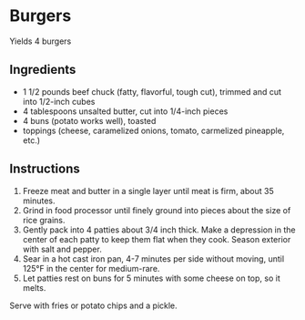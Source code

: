 # Burgers

Yields 4 burgers

## Ingredients

- 1 1/2 pounds beef chuck (fatty, flavorful, tough cut), trimmed and cut into 1/2-inch cubes
- 4 tablespoons unsalted butter, cut into 1/4-inch pieces
- 4 buns (potato works well), toasted
- toppings (cheese, caramelized onions, tomato, carmelized pineapple, etc.)

## Instructions

1. Freeze meat and butter in a single layer until meat is firm, about 35 minutes.
2. Grind in food processor until finely ground into pieces about the size of rice grains.
3. Gently pack into 4 patties about 3/4 inch thick. Make a depression in the center of each patty to keep them flat when they cook. Season exterior with salt and pepper.
4. Sear in a hot cast iron pan, 4-7 minutes per side without moving, until 125°F in the center for medium-rare.
5. Let patties rest on buns for 5 minutes with some cheese on top, so it melts.

Serve with fries or potato chips and a pickle.
